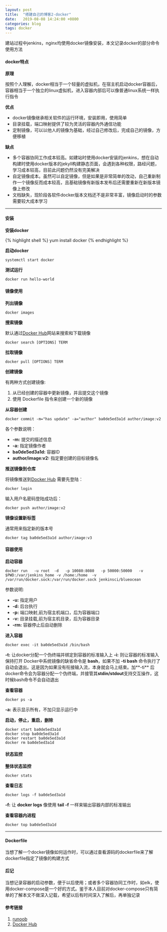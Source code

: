 ```yaml
---
layout: post
title:  "搭建自己的博客2-docker"
date:   2019-08-08 14:24:00 +0800
categories: blog
tags: docker
---
```


建站过程中jenkins，nginx均使用docker镜像安装，本文记录docker的部分命令使用方法

#### docker特点

**原理**

按照个人理解，docker相当于一个轻量的虚拟机，在宿主机启动docker容器后，容器相当于一个独立的linux虚拟机，进入容器内部后可以像普通linux系统一样执行指令

**优点**

* docker镜像继承相关软件的运行环境，安装即用，使用简单
* 目录挂载，端口映射提供了较为灵活的容器内外通信功能
* 定制镜像，可以以他人的镜像为基础，经过自己修改后，完成自己的镜像，方便移植

**缺点**

* 多个容器协同工作成本较高。如建站时使用docker安装的jenkins，想在自动构建时使用docker版本的jekyll构建静态页面，会遇到各种权限，路经问题，学习成本较高，目前此问题仍然没有完美解决
* 自定镜像成本。虽然可以自定镜像，但是如果是非常简单的改动，自己重新制作一个镜像反而成本较高，且基础镜像有新版本发布后还需要重新在新版本镜像上修改
* 文档缺失，现阶段各软件docker版本文档还不是非常丰富，镜像启动时的参数需要较大成本学习

---

#### 安装

**安装docker**

{% highlight shell %}
yum install docker
{% endhighlight %}

**启动docker**

```shell
systemctl start docker
```

**测试运行**

```sh
docker run hello-world
```

#### 镜像使用

**列出镜像**

```shell
docker images
```

**搜索镜像**

 默认通过[Docker Hub][]网站来搜索和下载镜像

```shell
docker search [OPTIONS] TERM
```

**拉取镜像**

```shell
docker pull [OPTIONS] TERM
```

**创建镜像**

有两种方式创建镜像:
1. 从已经创建的容器中更新镜像，并且提交这个镜像
2. 使用 Dockerfile 指令来创建一个新的镜像

**从容器创建**

```shell
docker commit -m="has update" -a="author" ba0de5ed3a1d author/image:v2
```

各个参数说明：

* **-m:** 提交的描述信息
* **-a:** 指定镜像作者
* **ba0de5ed3a1d:** 容器ID
* **author/image:v2:** 指定要创建的目标镜像名

**推送镜像到仓库**

将镜像推送到[Docker Hub][]
需要先登陆：
```shell
docker login
```
输入用户名密码登陆成功后：
```shell
docker push author/image:v2
```

**镜像设置新标签**

通常用来指定新的版本号
```shell
docker tag ba0de5ed3a1d author/image:v3
```

#### 容器使用

**启动容器**

```shell
docker run   -u root  -d   -p 10080:8080   -p 50000:50000   -v $PWD:/var/jenkins_home -v /home:/home  -v /var/run/docker.sock:/var/run/docker.sock jenkinsci/blueocean
```

参数说明:
* **-u:** 指定用户
* **-d:** 后台执行
* **-p:** 端口映射,前为宿主机端口，后为容器端口
* **-v:** 目录挂载,前为宿主机目录，后为容器目录
* **-rm:** 容器停止后自动删除

**进入容器**
```shell
docker exec -it ba0de5ed3a1d /bin/bash
```
**-t:** 让docker分配一个伪终端并绑定到容器的标准输入上
**-i:** 则让容器的标准输入保持打开
Docker中系统镜像的缺省命令是 **bash**，如果不加 **-ti bash** 命令执行了自动会退出。这是因为如果没有衔接输入流，本身就会马上结束。加**-ti** 后docker命令会为容器分配一个伪终端，并接管其**stdin/stdout**支持交互操作，这时候bash命令不会自动退出

**查看容器**
```shell
docker ps -a
```
**-a:** 表示显示所有，不加只显示运行中

**启动，停止，重启，删除**
```shell
docker start ba0de5ed3a1d
docker stop ba0de5ed3a1d
docker restart ba0de5ed3a1d
docker rm ba0de5ed3a1d
```

#### 状态监控

**整体状态监控**
```shell
docker stats
```

**查看日志**
```shell
docker logs -f ba0de5ed3a1d
```
**-f:** 让 **docker logs** 像使用 **tail -f** 一样来输出容器内部的标准输出

**查看容器内进程**
```shell
docker top ba0de5ed3a1d
```

---

#### Dockerfile
当想了解一个docker镜像如何运作时，可以通过查看源码的dockerfile来了解
dockerfile指定了镜像的构建方式

#### 后记
当想记录容器的启动参数，便于以后使用；或者多个容器协同工作时，如elk，使用docker-compose是一个好的方式。鉴于本人目前对docker-compose只有简单的了解本文不做深入记载，希望以后有时间深入了解后，再单独记录

#### 参考链接

1. [runoob][]
2. [Docker Hub][]

[runoob]: https://www.runoob.com/docker/docker-tutorial.html
[Docker Hub]: https://hub.docker.com
